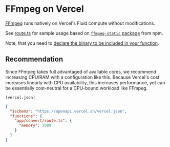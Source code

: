 # FFmpeg on Vercel

[FFmpeg](https://ffmpeg.org/) runs natively on Vercel's Fluid compute without modifications.

See [route.ts](https://github.com/vercel-labs/ffmpeg-demo/blob/main/app/convert/route.ts) for sample usage based on [`ffmpeg-static` package](https://www.npmjs.com/package/ffmpeg-static) from npm.

Note, that you need to [declare the binary to be included in your function](https://github.com/vercel-labs/ffmpeg-demo/blob/main/next.config.ts#L7).

## Recommendation

Since FFmpeg takes full advantaged of available cores, we recommend increasing CPU/RAM with a configuration like this. Because Vercel's cost increases linearly with CPU availability, this increases performance, yet can be essentially cost-neutral for a CPU-bound workload like FFmpeg.

`[vercel.json]`

```json
{
  "$schema": "https://openapi.vercel.sh/vercel.json",
  "functions": {
    "app/convert/route.ts": {
      "memory": 3009
    }
  }
}
```

